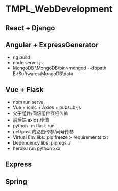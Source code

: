 # TMPL_WebDevelopment

## React + Django

## Angular + ExpressGenerator

- ng build
- node server.js
- MongoDB \MongoDB\bin>mongod --dbpath E:\Softwares\MongoDB\data

## Vue + Flask

- npm run serve
- Vue + ionic + Axios + pubsub-js
- 父子组件/同级组件互相传值
- 前后端 axios 传值
- python -m flask run
- get/post 的路由传参/问号传参
- Virtual Env libs: pip freeze > requirements.txt
- Dependency libs: pipreqs ./
- heroku run python xxx

## Express

## Spring
